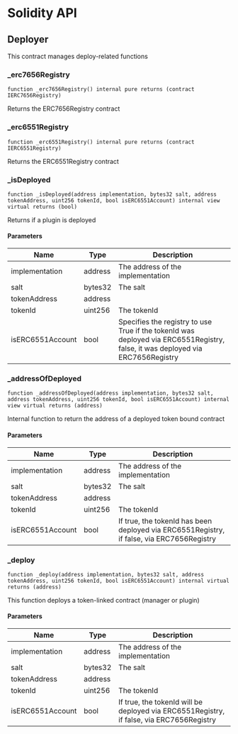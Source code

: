# Solidity API

## Deployer

This contract manages deploy-related functions

### _erc7656Registry

```solidity
function _erc7656Registry() internal pure returns (contract IERC7656Registry)
```

Returns the ERC7656Registry contract

### _erc6551Registry

```solidity
function _erc6551Registry() internal pure returns (contract IERC6551Registry)
```

Returns the ERC6551Registry contract

### _isDeployed

```solidity
function _isDeployed(address implementation, bytes32 salt, address tokenAddress, uint256 tokenId, bool isERC6551Account) internal view virtual returns (bool)
```

Returns if a plugin is deployed

#### Parameters

| Name | Type | Description |
| ---- | ---- | ----------- |
| implementation | address | The address of the implementation |
| salt | bytes32 | The salt |
| tokenAddress | address |  |
| tokenId | uint256 | The tokenId |
| isERC6551Account | bool | Specifies the registry to use True if the tokenId was deployed via ERC6551Registry, false, it was deployed via ERC7656Registry |

### _addressOfDeployed

```solidity
function _addressOfDeployed(address implementation, bytes32 salt, address tokenAddress, uint256 tokenId, bool isERC6551Account) internal view virtual returns (address)
```

Internal function to return the address of a deployed token bound contract

#### Parameters

| Name | Type | Description |
| ---- | ---- | ----------- |
| implementation | address | The address of the implementation |
| salt | bytes32 | The salt |
| tokenAddress | address |  |
| tokenId | uint256 | The tokenId |
| isERC6551Account | bool | If true, the tokenId has been deployed via ERC6551Registry, if false, via ERC7656Registry |

### _deploy

```solidity
function _deploy(address implementation, bytes32 salt, address tokenAddress, uint256 tokenId, bool isERC6551Account) internal virtual returns (address)
```

This function deploys a token-linked contract (manager or plugin)

#### Parameters

| Name | Type | Description |
| ---- | ---- | ----------- |
| implementation | address | The address of the implementation |
| salt | bytes32 | The salt |
| tokenAddress | address |  |
| tokenId | uint256 | The tokenId |
| isERC6551Account | bool | If true, the tokenId will be deployed via ERC6551Registry, if false, via ERC7656Registry |

